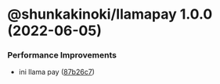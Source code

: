 # @shunkakinoki/llamapay 1.0.0 (2022-06-05)

### Performance Improvements

- ini llama pay ([87b26c7](https://github.com/shunkakinoki/contracts/commit/87b26c7e6960ce1c03e4c6177207c819db0199ee))
